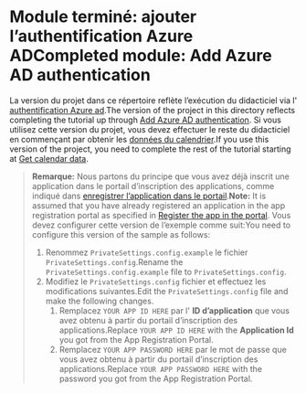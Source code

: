 # <a name="completed-module-add-azure-ad-authentication"></a><span data-ttu-id="ae5ab-101">Module terminé: ajouter l’authentification Azure AD</span><span class="sxs-lookup"><span data-stu-id="ae5ab-101">Completed module: Add Azure AD authentication</span></span>

<span data-ttu-id="ae5ab-102">La version du projet dans ce répertoire reflète l’exécution du didacticiel via l' [authentification Azure ad](https://docs.microsoft.com/graph/training/aspnet-tutorial?tutorial-step=3).</span><span class="sxs-lookup"><span data-stu-id="ae5ab-102">The version of the project in this directory reflects completing the tutorial up through [Add Azure AD authentication](https://docs.microsoft.com/graph/training/aspnet-tutorial?tutorial-step=3).</span></span> <span data-ttu-id="ae5ab-103">Si vous utilisez cette version du projet, vous devez effectuer le reste du didacticiel en commençant par obtenir les [données du calendrier](https://docs.microsoft.com/graph/training/aspnet-tutorial?tutorial-step=4).</span><span class="sxs-lookup"><span data-stu-id="ae5ab-103">If you use this version of the project, you need to complete the rest of the tutorial starting at [Get calendar data](https://docs.microsoft.com/graph/training/aspnet-tutorial?tutorial-step=4).</span></span>

> <span data-ttu-id="ae5ab-104">**Remarque:** Nous partons du principe que vous avez déjà inscrit une application dans le portail d’inscription des applications, comme indiqué dans [enregistrer l’application dans le portail](https://docs.microsoft.com/graph/training/aspnet-tutorial?tutorial-step=2).</span><span class="sxs-lookup"><span data-stu-id="ae5ab-104">**Note:** It is assumed that you have already registered an application in the app registration portal as specified in [Register the app in the portal](https://docs.microsoft.com/graph/training/aspnet-tutorial?tutorial-step=2).</span></span> <span data-ttu-id="ae5ab-105">Vous devez configurer cette version de l’exemple comme suit:</span><span class="sxs-lookup"><span data-stu-id="ae5ab-105">You need to configure this version of the sample as follows:</span></span>
>
> 1. <span data-ttu-id="ae5ab-106">Renommez `PrivateSettings.config.example` le fichier `PrivateSettings.config`.</span><span class="sxs-lookup"><span data-stu-id="ae5ab-106">Rename the `PrivateSettings.config.example` file to `PrivateSettings.config`.</span></span>
> 1. <span data-ttu-id="ae5ab-107">Modifiez le `PrivateSettings.config` fichier et effectuez les modifications suivantes.</span><span class="sxs-lookup"><span data-stu-id="ae5ab-107">Edit the `PrivateSettings.config` file and make the following changes.</span></span>
>     1. <span data-ttu-id="ae5ab-108">Remplacez `YOUR APP ID HERE` par l' **ID d’application** que vous avez obtenu à partir du portail d’inscription des applications.</span><span class="sxs-lookup"><span data-stu-id="ae5ab-108">Replace `YOUR APP ID HERE` with the **Application Id** you got from the App Registration Portal.</span></span>
>     1. <span data-ttu-id="ae5ab-109">Remplacez `YOUR APP PASSWORD HERE` par le mot de passe que vous avez obtenu à partir du portail d’inscription des applications.</span><span class="sxs-lookup"><span data-stu-id="ae5ab-109">Replace `YOUR APP PASSWORD HERE` with the password you got from the App Registration Portal.</span></span>